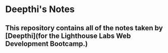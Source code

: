 
# Deepthi's Notes


##   This repository contains all of the notes taken by [Deepthi](for the Lighthouse Labs Web Development Bootcamp.)